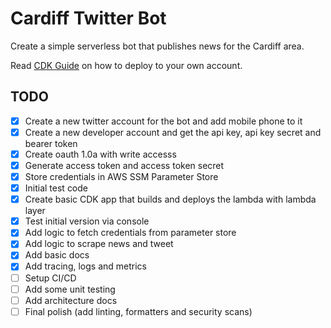 # Cardiff Twitter Bot

Create a simple serverless bot that publishes news for the Cardiff area. 

Read [CDK Guide](cdk/README.md) on how to deploy to your own account.

## TODO

- [x] Create a new twitter account for the bot and add mobile phone to it
- [x] Create a new developer account and get the api key, api key secret and bearer token
- [x] Create oauth 1.0a with write accesss
- [x] Generate access token and access token secret
- [x] Store credentials in AWS SSM Parameter Store
- [x] Initial test code
- [x] Create basic CDK app that builds and deploys the lambda with lambda layer
- [x] Test initial version via console
- [x] Add logic to fetch credentials from parameter store
- [x] Add logic to scrape news and tweet
- [x] Add basic docs
- [x] Add tracing, logs and metrics
- [ ] Setup CI/CD
- [ ] Add some unit testing
- [ ] Add architecture docs
- [ ] Final polish (add linting, formatters and security scans)
